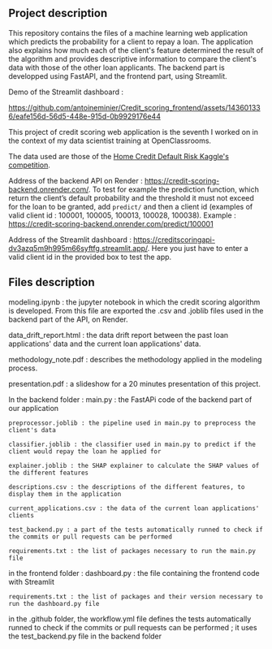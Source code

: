 ##  Project description

This repository contains the files of a machine learning web application which predicts the probability for a client to repay a loan. The application also explains how much each of the client's feature determined the result of the algorithm and provides descriptive information to compare the client's data with those of the other loan applicants. The backend part is developped using FastAPI, and the frontend part, using Streamlit.

Demo of the Streamlit dashboard :

https://github.com/antoineminier/Credit_scoring_frontend/assets/143601336/eafe156d-56d5-448e-915d-0b9929176e44

This project of credit scoring web application is the seventh I worked on in the context of my data scientist training at OpenClassrooms.

The data used are those of the [Home Credit Default Risk Kaggle's competition](https://www.kaggle.com/c/home-credit-default-risk/data).

Address of the backend API on Render : https://credit-scoring-backend.onrender.com/. 
To test for example the prediction function, which return the client’s default probability and the threshold it must not exceed for the loan to be granted, add `predict/` and then a client id (examples of valid client id : 100001, 100005, 100013, 100028, 100038).
Example : https://credit-scoring-backend.onrender.com/predict/100001

Address of the Streamlit dashboard : https://creditscoringapi-dv3azq5m9h995m66syftfg.streamlit.app/. 
Here you just have to enter a valid client id in the provided box to test the app.


## Files description

modeling.ipynb : the jupyter notebook in which the credit scoring algorithm is developed. From this file are exported the .csv and .joblib files used in the backend part of the API, on Render.

data_drift_report.html : the data drift report between the past loan applications' data and the current loan applications' data.

methodology_note.pdf : describes the methodology applied in the modeling process.

presentation.pdf : a slideshow for a 20 minutes presentation of this project.

In the backend folder :
    main.py : the FastAPi code of the backend part of our application
    
    preprocessor.joblib : the pipeline used in main.py to preprocess the client's data
    
    classifier.joblib : the classifier used in main.py to predict if the client would repay the loan he applied for
    
    explainer.joblib : the SHAP explainer to calculate the SHAP values of the different features
    
    descriptions.csv : the descriptions of the different features, to display them in the application
    
    current_applications.csv : the data of the current loan applications' clients
    
    test_backend.py : a part of the tests automatically runned to check if the commits or pull requests can be performed
    
    requirements.txt : the list of packages necessary to run the main.py file

in the frontend folder :
    dashboard.py : the file containing the frontend code with Streamlit
    
    requirements.txt : the list of packages and their version necessary to run the dashboard.py file

in the .github folder, the workflow.yml file defines the tests automatically runned to check if the commits or pull requests can be performed ; it uses the test_backend.py file in the backend folder
